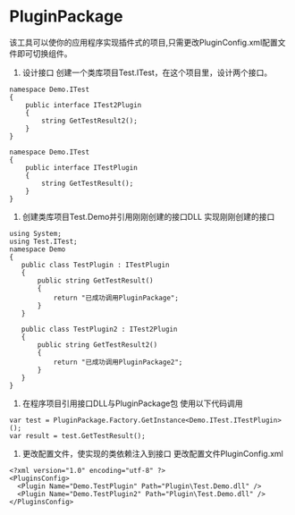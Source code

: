 # PluginPackage
该工具可以使你的应用程序实现插件式的项目,只需更改PluginConfig.xml配置文件即可切换组件。

1. 设计接口
创建一个类库项目Test.ITest，在这个项目里，设计两个接口。
```
namespace Demo.ITest
{
    public interface ITest2Plugin
    {
        string GetTestResult2();
    }
}
```

```
namespace Demo.ITest
{
    public interface ITestPlugin
    {
        string GetTestResult();
    }
}
```
1. 创建类库项目Test.Demo并引用刚刚创建的接口DLL
实现刚刚创建的接口
 ```
using System;
using Test.ITest;
namespace Demo
{
    public class TestPlugin : ITestPlugin
    {
        public string GetTestResult()
        {
            return "已成功调用PluginPackage";
        }
    }

    public class TestPlugin2 : ITest2Plugin 
    {
        public string GetTestResult2()
        {
            return "已成功调用PluginPackage2";
        }     
    }
}
 ```
1. 在程序项目引用接口DLL与PluginPackage包
  使用以下代码调用

  ```
var test = PluginPackage.Factory.GetInstance<Demo.ITest.ITestPlugin>();
var result = test.GetTestResult();
  ```
1. 更改配置文件，使实现的类依赖注入到接口
 更改配置文件PluginConfig.xml
```
<?xml version="1.0" encoding="utf-8" ?>
<PluginsConfig>
  <Plugin Name="Demo.TestPlugin" Path="Plugin\Test.Demo.dll" />
  <Plugin Name="Demo.TestPlugin2" Path="Plugin\Test.Demo.dll" />
</PluginsConfig>
```


 

  
